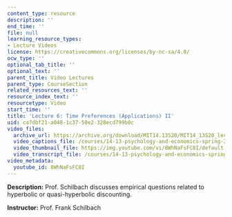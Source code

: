 ```yaml
---
content_type: resource
description: ''
end_time: ''
file: null
learning_resource_types:
- Lecture Videos
license: https://creativecommons.org/licenses/by-nc-sa/4.0/
ocw_type: ''
optional_tab_title: ''
optional_text: ''
parent_title: Video Lectures
parent_type: CourseSection
related_resources_text: ''
resource_index_text: ''
resourcetype: Video
start_time: ''
title: 'Lecture 6: Time Preferences (Applications) II'
uid: ca7dbf21-a048-1c37-50e2-328ecd799b0c
video_files:
  archive_url: https://archive.org/download/MIT14.13S20/MIT14_13S20_lec06_300k.mp4
  video_captions_file: /courses/14-13-psychology-and-economics-spring-2020/b3b6cf4fd3d55c6282697c52881bdde8_8WhNaFsFC8I.vtt
  video_thumbnail_file: https://img.youtube.com/vi/8WhNaFsFC8I/default.jpg
  video_transcript_file: /courses/14-13-psychology-and-economics-spring-2020/cd41d9314c890bf85caa354aadf11a04_8WhNaFsFC8I.pdf
video_metadata:
  youtube_id: 8WhNaFsFC8I
---
```


**Description:** Prof. Schilbach discusses empirical questions related to hyperbolic or quasi-hyperbolic discounting.

**Instructor:** Prof. Frank Schilbach


